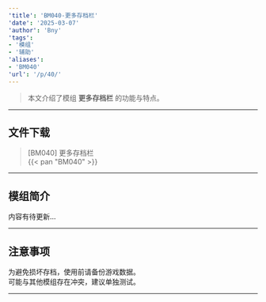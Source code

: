 ```yaml
---
'title': 'BM040-更多存档栏'
'date': '2025-03-07'
'author': 'Bny'
'tags':
- '模组'
- '辅助'
'aliases':
- 'BM040'
'url': '/p/40/'
---
```


> 本文介绍了模组 **更多存档栏** 的功能与特点。

---

## 文件下载

> [BM040] 更多存档栏  
{{< pan "BM040" >}}  

---

## 模组简介

>  
内容有待更新...  

---

## 注意事项

>  
为避免损坏存档，使用前请备份游戏数据。  
可能与其他模组存在冲突，建议单独测试。  

---


